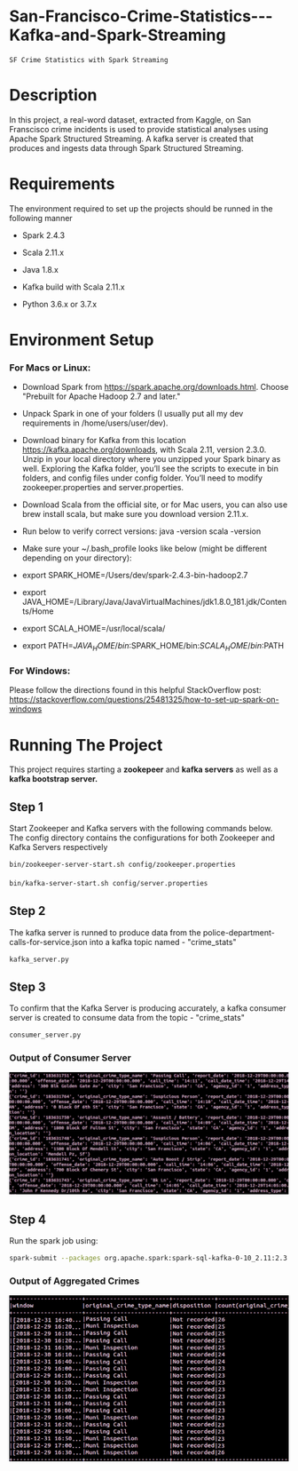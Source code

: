 # San-Francisco-Crime-Statistics---Kafka-and-Spark-Streaming
    SF Crime Statistics with Spark Streaming
    
# Description

In this project, a real-word dataset, extracted from Kaggle, on San Franscisco crime incidents is used to provide statistical analyses using Apache Spark Structured Streaming. A kafka server is created that produces and ingests data through Spark Structured Streaming.

# Requirements

The environment required to set up the projects should be runned in the following manner

- Spark 2.4.3

- Scala 2.11.x

- Java 1.8.x

- Kafka build with Scala 2.11.x

- Python 3.6.x or 3.7.x

# Environment Setup

### For Macs or Linux:

- Download Spark from https://spark.apache.org/downloads.html. Choose "Prebuilt for Apache Hadoop 2.7 and later."

- Unpack Spark in one of your folders (I usually put all my dev requirements in /home/users/user/dev).

- Download binary for Kafka from this location https://kafka.apache.org/downloads, with Scala 2.11, version 2.3.0. Unzip in your local directory where you unzipped your Spark binary as well. Exploring the Kafka folder, you’ll see the scripts to execute in bin folders, and config files under config folder. You’ll need to modify zookeeper.properties and server.properties. 

- Download Scala from the official site, or for Mac users, you can also use brew install scala, but make sure you download version 2.11.x.

- Run below to verify correct versions: java -version scala -version

- Make sure your ~/.bash_profile looks like below (might be different depending on your directory):

- export SPARK_HOME=/Users/dev/spark-2.4.3-bin-hadoop2.7

- export JAVA_HOME=/Library/Java/JavaVirtualMachines/jdk1.8.0_181.jdk/Contents/Home

- export SCALA_HOME=/usr/local/scala/

- export PATH=$JAVA_HOME/bin:$SPARK_HOME/bin:$SCALA_HOME/bin:$PATH
        
### For Windows:

Please follow the directions found in this helpful StackOverflow post: https://stackoverflow.com/questions/25481325/how-to-set-up-spark-on-windows


# Running The Project

This project requires starting a <b>zookepeer</b> and <b>kafka servers</b> as well as a <b>kafka bootstrap server.</b>

## Step 1

Start Zookeeper and Kafka servers with the following commands below. The config directory contains the configurations for both Zookeeper and Kafka Servers respectively
```bash   
bin/zookeeper-server-start.sh config/zookeeper.properties

bin/kafka-server-start.sh config/server.properties
```      

## Step 2 

The kafka server is runned to produce data from the police-department-calls-for-service.json into a kafka topic named - "crime_stats"
```bash        
kafka_server.py
 ```      
 
## Step 3

To confirm that the Kafka Server is producing accurately, a kafka consumer server is created to consume data from the topic - "crime_stats"
```bash           
consumer_server.py
```

### Output of Consumer Server

![Consumer_server](https://github.com/Zak-Musah/San-Francisco-Statistics---Kafka-and-Spark-Streaming/blob/master/images/Consumer_server.PNG)
          
## Step 4

Run the spark job using:

```bash 
spark-submit --packages org.apache.spark:spark-sql-kafka-0-10_2.11:2.3.4 --master local[*] data_stream.py
```
### Output of Aggregated Crimes

![Crime_agg](https://github.com/Zak-Musah/San-Francisco-Statistics---Kafka-and-Spark-Streaming/blob/master/images/Crime_agg.PNG)


